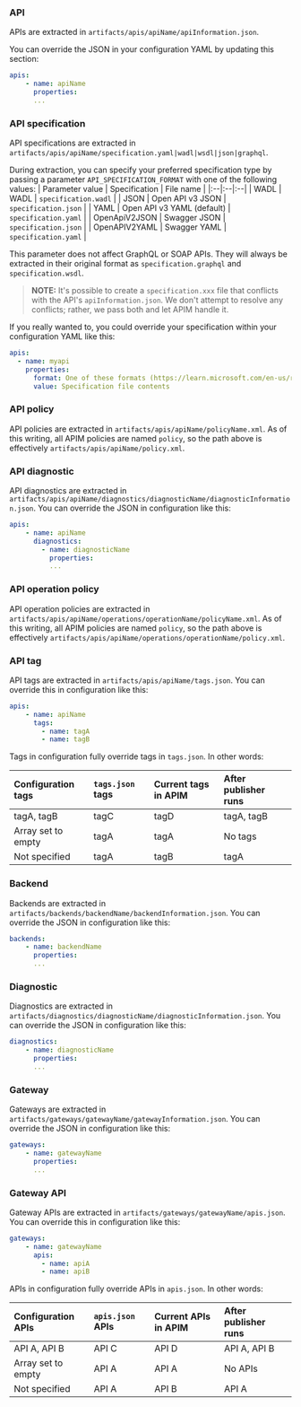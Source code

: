 ### API
APIs are extracted in ``artifacts/apis/apiName/apiInformation.json``.

You can override the JSON in your configuration YAML by updating this section:
```yaml
apis:
    - name: apiName
      properties:
      ...
```

### API specification
API specifications are extracted in ``artifacts/apis/apiName/specification.yaml|wadl|wsdl|json|graphql``.

During extraction, you can specify your preferred specification type by passing a parameter ``API_SPECIFICATION_FORMAT`` with one of the following values:
| Parameter value | Specification | File name |
|:--|:--|:--|
| WADL | WADL | ``specification.wadl`` |
| JSON | Open API v3 JSON | ``specification.json`` |
| YAML | Open API v3 YAML (default) | ``specification.yaml`` |
| OpenApiV2JSON | Swagger JSON | ``specification.json`` |
| OpenAPIV2YAML | Swagger YAML | ``specification.yaml`` |

This parameter does not affect GraphQL or SOAP APIs. They will always be extracted in their original format as ``specification.graphql`` and ``specification.wsdl``.

> **NOTE:** It's possible to create a ``specification.xxx`` file that conflicts with the API's ``apiInformation.json``. We don't attempt to resolve any conflicts; rather, we pass both and let APIM handle it.

If you really wanted to, you could override your specification within your configuration YAML like this:
```yaml
apis:
  - name: myapi
    properties:
      format: One of these formats (https://learn.microsoft.com/en-us/rest/api/apimanagement/current-ga/apis/create-or-update?tabs=HTTP#contentformat)
      value: Specification file contents
```
### API policy
API policies are extracted in ``artifacts/apis/apiName/policyName.xml``. As of this writing, all APIM policies are named ``policy``, so the path above is effectively ``artifacts/apis/apiName/policy.xml``.

### API diagnostic
API diagnostics are extracted in ``artifacts/apis/apiName/diagnostics/diagnosticName/diagnosticInformation.json``. You can override the JSON in configuration like this:
```yaml
apis:
    - name: apiName
      diagnostics:
        - name: diagnosticName
          properties:
          ...
```

### API operation policy
API operation policies are extracted in ``artifacts/apis/apiName/operations/operationName/policyName.xml``. As of this writing, all APIM policies are named ``policy``, so the path above is effectively ``artifacts/apis/apiName/operations/operationName/policy.xml``.

### API tag
API tags are extracted in ``artifacts/apis/apiName/tags.json``. You can override this in configuration like this:
```yaml
apis:
    - name: apiName
      tags:
        - name: tagA
        - name: tagB
```

Tags in configuration fully override tags in ``tags.json``. In other words:

| Configuration tags | ``tags.json`` tags | Current tags in APIM | After publisher runs |
|:--|:--|:--|:--|
| tagA, tagB | tagC | tagD | tagA, tagB |
| Array set to empty | tagA | tagA | No tags
| Not specified | tagA | tagB | tagA

### Backend
Backends are extracted in ``artifacts/backends/backendName/backendInformation.json``. You can override the JSON in configuration like this:
```yaml
backends:
    - name: backendName
      properties:
      ...
```

### Diagnostic
Diagnostics are extracted in ``artifacts/diagnostics/diagnosticName/diagnosticInformation.json``. You can override the JSON in configuration like this:
```yaml
diagnostics:
    - name: diagnosticName
      properties:
      ...
```

### Gateway
Gateways are extracted in ``artifacts/gateways/gatewayName/gatewayInformation.json``. You can override the JSON in configuration like this:
```yaml
gateways:
    - name: gatewayName
      properties:
      ...
```

### Gateway API
Gateway APIs are extracted in ``artifacts/gateways/gatewayName/apis.json``. You can override this in configuration like this:
```yaml
gateways:
    - name: gatewayName
      apis:
        - name: apiA
        - name: apiB
```

APIs in configuration fully override APIs in ``apis.json``. In other words:

| Configuration APIs | ``apis.json`` APIs | Current APIs in APIM | After publisher runs |
|:--|:--|:--|:--|
| API A, API B | API C | API D | API A, API B |
| Array set to empty | API A | API A | No APIs
| Not specified | API A | API B | API A


